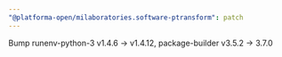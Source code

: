 ```yaml
---
"@platforma-open/milaboratories.software-ptransform": patch
---
```


Bump runenv-python-3 v1.4.6 -> v1.4.12, package-builder v3.5.2 -> 3.7.0
